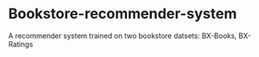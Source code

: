 # Bookstore-recommender-system
A recommender system trained on two bookstore datsets: BX-Books, BX-Ratings

